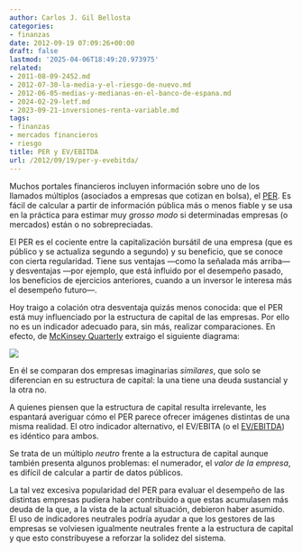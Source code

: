 ```yaml
---
author: Carlos J. Gil Bellosta
categories:
- finanzas
date: 2012-09-19 07:09:26+00:00
draft: false
lastmod: '2025-04-06T18:49:20.973975'
related:
- 2011-08-09-2452.md
- 2012-07-30-la-media-y-el-riesgo-de-nuevo.md
- 2012-06-05-medias-y-medianas-en-el-banco-de-espana.md
- 2024-02-29-letf.md
- 2023-09-21-inversiones-renta-variable.md
tags:
- finanzas
- mercados financieros
- riesgo
title: PER y EV/EBITDA
url: /2012/09/19/per-y-evebitda/
---
```


Muchos portales financieros incluyen información sobre uno de los llamados múltiplos (asociados a empresas que cotizan en bolsa), el [PER](http://es.wikipedia.org/wiki/Price_to_Earnings_Ratio). Es fácil de calcular a partir de información pública más o menos fiable y se usa en la práctica para estimar muy _grosso modo_ si determinadas empresas (o mercados) están o no sobrepreciadas.

El PER es el cociente entre la capitalización bursátil de una empresa (que es público y se actualiza segundo a segundo) y su beneficio, que se conoce con cierta regularidad. Tiene sus ventajas —como la señalada más arriba— y desventajas —por ejemplo, que está influido por el desempeño pasado, los beneficios de ejercicios anteriores, cuando a un inversor le interesa más el desempeño futuro—.

Hoy traigo a colación otra desventaja quizás menos conocida: que el PER está muy influenciado por la estructura de capital de las empresas. Por ello no es un indicador adecuado para, sin más, realizar comparaciones. En efecto, de [McKinsey Quarterly](http://microcapclub.com/wp-content/uploads/2012/05/Whybadmultiples.pdf) extraigo el siguiente diagrama:

[![](/wp-uploads/2012/09/per.png#center)
](/wp-uploads/2012/09/per.png#center)

En él se comparan dos empresas imaginarias _similares_, que solo se diferencian en su estructura de capital: la una tiene una deuda sustancial y la otra no.

A quienes piensen que la estructura de capital resulta irrelevante, les espantará averiguar cómo el PER parece ofrecer imágenes distintas de una misma realidad. El otro indicador alternativo, el EV/EBITA (o el [EV/EBITDA](http://en.wikipedia.org/wiki/EV/EBITDA)) es idéntico para ambos.

Se trata de un múltiplo _neutro_ frente a la estructura de capital aunque también presenta algunos problemas: el numerador, el _valor de la empresa_, es difícil de calcular a partir de datos públicos.

La tal vez excesiva popularidad del PER para evaluar el desempeño de las distintas empresas pudiera haber contribuido a que estas acumulasen más deuda de la que, a la vista de la actual situación, debieron haber asumido. El uso de indicadores neutrales podría ayudar a que los gestores de las empresas se volviesen igualmente neutrales frente a la estructura de capital y que esto constribuyese a reforzar la solidez del sistema.